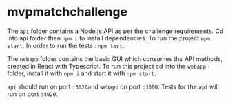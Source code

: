 # mvpmatchchallenge

The `api` folder contains a Node.js API as per the challenge requirements.
Cd into api folder then `npm i` to install dependencies.
To run the project `npm start`.
In order to run the tests : `npm test`.

The `webapp` folder contains the basic GUI which consumes the API methods, created in React with Typescript.
To run this project cd into the `webapp` folder, install it with `npm i` and start it with `npm start`.

`api` should run on port `:3020`and `webapp` on port `:3000`.
Tests for the `api` will run on port `:4020`.
